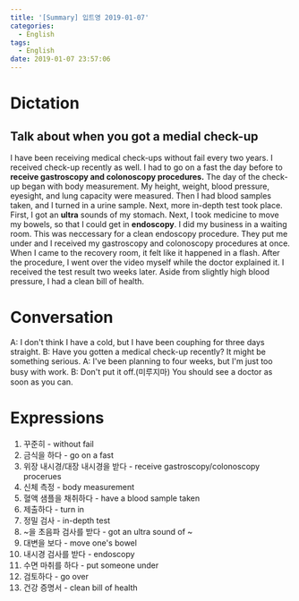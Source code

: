 ```yaml
---
title: '[Summary] 입트영 2019-01-07'
categories:
  - English
tags:
  - English
date: 2019-01-07 23:57:06
---
```


# Dictation

## Talk about when you got a medial check-up

I have been receiving medical check-ups without fail every two years. I received check-up recently as well. I had to go on a fast the day before to **receive gastroscopy and colonoscopy procedures.** The day of the check-up began with body measurement. My height, weight, blood pressure, eyesight, and lung capacity were measured. Then I had blood samples taken, and I turned in a urine sample. Next, more in-depth test took place. First, I got an **ultra** sounds of my stomach. Next, I took medicine to move my bowels, so that I could get in **endoscopy**. I did my business in a waiting room. This was neccessary for a clean endoscopy procedure. They put me under and I received my gastroscopy and colonoscopy procedures at once. When I came to the recovery room, it felt like it happened in a flash. After the procedure, I went over the video myself while the doctor explained it. I received the test result two weeks later. Aside from slightly high blood pressure, I had a clean bill of health.

# Conversation

A: I don't think I have a cold, but I have been couphing for three days straight.
B: Have you gotten a medical check-up recently? It might be something serious.
A: I've been planning to four weeks, but I'm just too busy with work.
B: Don't put it off.(미루지마) You should see a doctor as soon as you can.


# Expressions

1. 꾸준히 - without fail
2. 금식을 하다 - go on a fast
3. 위장 내시경/대장 내시경을 받다 - receive gastroscopy/colonoscopy procerues
4. 신체 측정 - body measurement
5. 혈액 샘플을 채취하다 - have a blood sample taken
6. 제출하다 - turn in
7. 정밀 검사 - in-depth test
8. ~을 초음파 검사를 받다 - got an ultra sound of ~
9. 대변을 보다 - move one's bowel
10. 내시경 검사를 받다 - endoscopy
11. 수면 마취를 하다 - put someone under
12. 검토하다 - go over
13. 건강 증명서 - clean bill of health